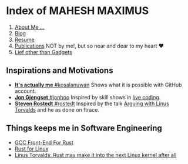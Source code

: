 # Index of MAHESH MAXIMUS

1. [About Me ...](https://mahesh-maximus.github.io/mahesh/about/about.html)
2. [Blog](https://mahesh-maximus.github.io/mahesh/blog-posts/index.html) 
3. [Resume](https://mahesh-maximus.github.io/mahesh/resume/resume.html)
4. [Publications](https://mahesh-maximus.github.io/mahesh/publications/index.html) NOT by me!, but so near and dear to my heart ❤️
5. [Lief other than Gadgets]()

## Inspirations and Motivations
* [**It's actually me** #kosalanuwan](https://github.com/kosalanuwan) Shows what it is possible with GitHub account.
* [**Jon Gjengset** #jonhoo](https://github.com/jonhoo) Inspired by skill shows in [live coding](https://www.youtube.com/c/JonGjengset).
* [**Steven Rostedt** #rostedt](https://github.com/rostedt) Inspired by the talk [Arguing with Linus Torvalds](https://www.youtube.com/watch?v=0pHImHVrI2I) and he as done on ftrace.

## Things keeps me in Software Engineering
* [GCC Front-End For Rust](https://rust-gcc.github.io/)
* [Rust for Linux](https://github.com/Rust-for-Linux/linux)
* [Linus Torvalds: Rust may make it into the next Linux kernel after all](https://www.zdnet.com/article/linus-torvalds-rust-may-make-it-into-the-next-linux-kernel-after-all/)

